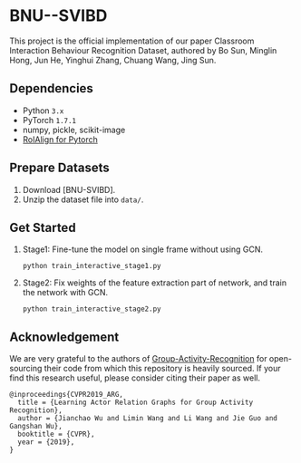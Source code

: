 # BNU--SVIBD
This project is the official implementation of our paper Classroom Interaction Behaviour Recognition Dataset, authored by Bo Sun, Minglin Hong, Jun He, Yinghui Zhang, Chuang Wang, Jing Sun.

## Dependencies

- Python `3.x`
- PyTorch `1.7.1`
- numpy, pickle, scikit-image
- [RoIAlign for Pytorch](https://github.com/longcw/RoIAlign.pytorch)


## Prepare Datasets
1. Download [BNU-SVIBD].
2. Unzip the dataset file into `data/`.

## Get Started

1. Stage1: Fine-tune the model on single frame without using GCN.

    ```shell
    python train_interactive_stage1.py
    ```

2. Stage2: Fix weights of the feature extraction part of network, and train the network with GCN.

    ```shell
    python train_interactive_stage2.py
    ```

## Acknowledgement
We are very grateful to the authors of 
[Group-Activity-Recognition](https://github.com/wjchaoGit/Group-Activity-Recognition) for open-sourcing their code from which this repository is heavily sourced. If your find this research useful, please consider citing their paper as well.
```
@inproceedings{CVPR2019_ARG,
  title = {Learning Actor Relation Graphs for Group Activity Recognition},
  author = {Jianchao Wu and Limin Wang and Li Wang and Jie Guo and Gangshan Wu},
  booktitle = {CVPR},
  year = {2019},
}
```
